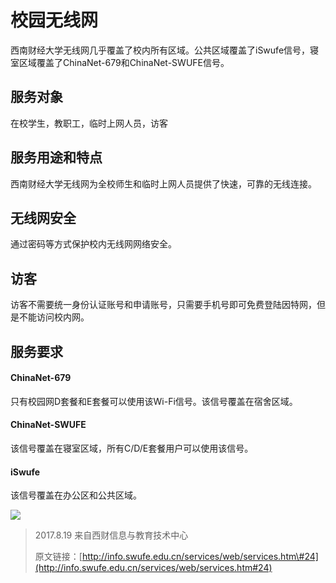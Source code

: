 # 校园无线网

西南财经大学无线网几乎覆盖了校内所有区域。公共区域覆盖了iSwufe信号，寝室区域覆盖了ChinaNet-679和ChinaNet-SWUFE信号。

## 服务对象

在校学生，教职工，临时上网人员，访客

## 服务用途和特点

西南财经大学无线网为全校师生和临时上网人员提供了快速，可靠的无线连接。

## 无线网安全

通过密码等方式保护校内无线网网络安全。

## 访客

访客不需要统一身份认证账号和申请账号，只需要手机号即可免费登陆因特网，但是不能访问校内网。

## 服务要求

#### ChinaNet-679

只有校园网D套餐和E套餐可以使用该Wi-Fi信号。该信号覆盖在宿舍区域。

#### ChinaNet-SWUFE

该信号覆盖在寝室区域，所有C/D/E套餐用户可以使用该信号。

#### iSwufe

该信号覆盖在办公区和公共区域。

![](http://info.swufe.edu.cn/services/web/images/iswufe.png)







> 2017.8.19 来自西财信息与教育技术中心
>
> 原文链接：[http://info.swufe.edu.cn/services/web/services.htm\#24](http://info.swufe.edu.cn/services/web/services.htm#24)



